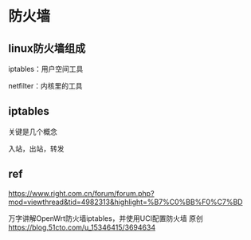 # 防火墙



## linux防火墙组成

iptables：用户空间工具

netfilter：内核里的工具





## iptables



关键是几个概念

入站，出站，转发





## ref

https://www.right.com.cn/forum/forum.php?mod=viewthread&tid=4982313&highlight=%B7%C0%BB%F0%C7%BD


万字讲解OpenWrt防火墙iptables，并使用UCI配置防火墙 原创
https://blog.51cto.com/u_15346415/3694634